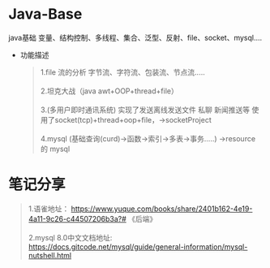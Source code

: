 # Java-Base

java基础 变量、结构控制、多线程、集合、泛型、反射、file、socket、mysql....

* 功能描述
  > 1.file 流的分析 字节流、字符流、包装流、节点流.....<br><br>
  > 2.坦克大战（java awt+OOP+thread+file）<br><br>
  > 3.(多用户即时通讯系统) 实现了发送离线发送文件 私聊 新闻推送等 使用了socket(tcp)+thread+oop+file，->socketProject<br><br>
  > 4.mysql (基础查询(curd)->函数->索引->多表->事务.....) ->resource 的 mysql 

# 笔记分享
> 1.语雀地址： https://www.yuque.com/books/share/2401b162-4e19-4a11-9c26-c44507206b3a?# 《后端》<br><br>
> 2.mysql 8.0中文文档地址: https://docs.gitcode.net/mysql/guide/general-information/mysql-nutshell.html
>
[//]: # (<img src='' alt="路线图"/>)
